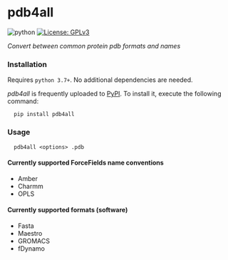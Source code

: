 # pdb4all

![python](https://img.shields.io/badge/python-3.7+-red.svg)
[![License: GPLv3](https://img.shields.io/badge/license-GPLv3-blue.svg)](https://www.gnu.org/licenses/gpl-3.0)

*Convert between common protein pdb formats and names*

### Installation
Requires `python 3.7+`. No additional dependencies are needed.

*pdb4all* is frequently uploaded to [PyPI](https://pypi.org/project/pdb4all/). To install it, execute the following command:
```
  pip install pdb4all
```

### Usage
```
  pdb4all <options> .pdb
```

#### Currently supported ForceFields name conventions
  * Amber
  * Charmm
  * OPLS

#### Currently supported formats (software)
  * Fasta
  * Maestro
  * GROMACS
  * fDynamo
